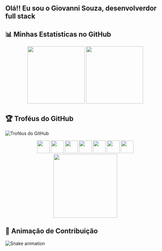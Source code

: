 ## Olá!! Eu sou o Giovanni Souza, desenvolverdor full stack

## 📊 Minhas Estatísticas no GitHub

<div align="center">
  <img height="180em" src="https://github-readme-stats.vercel.app/api?username=GiovanniDSouza&show_icons=true&theme=dracula"/>
  <img height="180em" src="https://github-readme-stats.vercel.app/api/top-langs/?username=GiovanniDSouza&layout=compact&theme=dracula"/>
</div>

## 🏆 Troféus do GitHub

![Troféus do GitHub](https://github-profile-trophy.vercel.app/?username=GiovanniDSouza&theme=radical)

<div align="center">
  <img src="https://cdn.jsdelivr.net/gh/devicons/devicon/icons/javascript/javascript-original.svg" width="40" height="40"/>
  <img src="https://cdn.jsdelivr.net/gh/devicons/devicon/icons/python/python-original.svg" width="40" height="40"/>
  <img src="https://cdn.jsdelivr.net/gh/devicons/devicon/icons/java/java-original.svg" width="40" height="40"/>
  <img src="https://cdn.jsdelivr.net/gh/devicons/devicon/icons/react/react-original.svg" width="40" height="40"/>
  <img src="https://cdn.jsdelivr.net/gh/devicons/devicon/icons/html5/html5-original.svg" width="40" height="40"/>
  <img src="https://cdn.jsdelivr.net/gh/devicons/devicon/icons/css3/css3-original.svg" width="40" height="40"/>
  <img src="https://cdn.jsdelivr.net/gh/devicons/devicon/icons/bootstrap/bootstrap-original.svg" width="40" height="40"/>
</div>

<div align="center">
  <img src="https://media.giphy.com/media/13HgwGsXF0aiGY/giphy.gif" width="200px">
</div>

## 🐍 Animação de Contribuição

![Snake animation](https://github.com/GiovanniDSouza/GiovanniDSouza/blob/output/github-contribution-grid-snake.svg)

